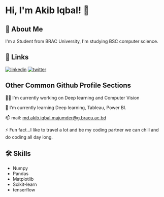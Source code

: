# Hi, I'm Akib Iqbal! 👋


## 🚀 About Me
I'm a Student from BRAC University, I'm studying BSC computer science. 


## 🔗 Links
[![linkedin](https://img.shields.io/badge/linkedin-0A66C2?style=for-the-badge&logo=linkedin&logoColor=white)](https://www.linkedin.com/in/akib-iqbal-2806891b0/)
[![twitter](https://img.shields.io/badge/twitter-1DA1F2?style=for-the-badge&logo=twitter&logoColor=white)](https://twitter.com/Akib_Iqbal20)


## Other Common Github Profile Sections
👩‍💻 I'm currently working on Deep learning and Computer Vision

🧠 I'm currently learning Deep learning, Tableau, Power BI.

📫 mail: md.akib.iqbal.majumder@g.bracu.ac.bd

⚡️ Fun fact...I like to travel a lot and be my coding partner we can chill and do coding all day long.


## 🛠 Skills
- Numpy
- Pandas
- Matplotlib
- Scikit-learn
- tenserflow


